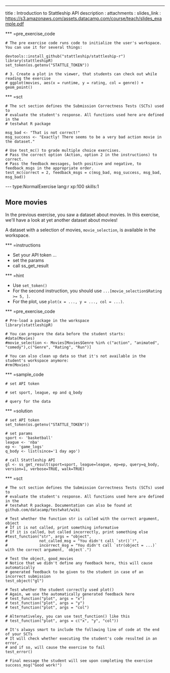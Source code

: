 ---
title       : Introduction to Stattleship API
description : 
attachments :
  slides_link : https://s3.amazonaws.com/assets.datacamp.com/course/teach/slides_example.pdf


*** =pre_exercise_code
```{r}
# The pre exercise code runs code to initialize the user's workspace. You can use it for several things:

devtools::install_github("stattleship/stattleship-r")
library(stattleshipR)
set_token(os.getenv("STATTLE_TOKEN"))

# 3. Create a plot in the viewer, that students can check out while reading the exercise
# ggplot(movies, aes(x = runtime, y = rating, col = genre)) + geom_point()
```

*** =sct
```{r}
# The sct section defines the Submission Correctness Tests (SCTs) used to
# evaluate the student's response. All functions used here are defined in the 
# testwhat R package

msg_bad <- "That is not correct!"
msg_success <- "Exactly! There seems to be a very bad action movie in the dataset."

# Use test_mc() to grade multiple choice exercises. 
# Pass the correct option (Action, option 2 in the instructions) to correct.
# Pass the feedback messages, both positive and negative, to feedback_msgs in the appropriate order.
test_mc(correct = 2, feedback_msgs = c(msg_bad, msg_success, msg_bad, msg_bad)) 
```

--- type:NormalExercise lang:r xp:100 skills:1
## More movies

In the previous exercise, you saw a dataset about movies. In this exercise, we'll have a look at yet another dataset about movies!

A dataset with a selection of movies, `movie_selection`, is available in the workspace.

*** =instructions
- Set your API token ... 
- set the params
- call ss_get_result

*** =hint
- Use `set_token()`
- For the second instruction, you should use `...[movie_selection$Rating >= 5, ]`.
- For the plot, use `plot(x = ..., y = ..., col = ...)`. 

*** =pre_exercise_code
```{r}
# Pre-load a package in the workspace
library(stattleshipR)

# You can prepare the data before the student starts:
#data(Movies)
#movie_selection <- Movies[Movies$Genre %in% c("action", "animated", "comedy"),c("Genre", "Rating", "Run")]

# You can also clean up data so that it's not available in the student's workspace anymore:
#rm(Movies)
```

*** =sample_code
```{r}
# set API token

# set sport, league, ep and q_body

# query for the data

```

*** =solution
```{r}
# set API token
set_token(os.getenv("STATTLE_TOKEN"))

# set params
sport <- 'basketball'
league <- 'nba'
ep <- 'game_logs'
q_body <- list(since='1 day ago')

# call Stattleship API
gl <- ss_get_result(sport=sport, league=league, ep=ep, query=q_body, version=1, verbose=TRUE, walk=TRUE)

```

*** =sct
```{r}
# The sct section defines the Submission Correctness Tests (SCTs) used to
# evaluate the student's response. All functions used here are defined in the 
# testwhat R package. Documentation can also be found at github.com/datacamp/testwhat/wiki

# Test whether the function str is called with the correct argument, object
# If it is not called, print something informative
# If it is called, but called incorrectly, print something else
#test_function("str", args = "object",
#              not_called_msg = "You didn't call `str()`!",
#              incorrect_msg = "You didn't call `str(object = ...)` with the correct argument, `object`.")

# Test the object, good_movies
# Notice that we didn't define any feedback here, this will cause automatically 
# generated feedback to be given to the student in case of an incorrect submission
test_object("gl")

# Test whether the student correctly used plot()
# Again, we use the automatically generated feedback here
# test_function("plot", args = "x")
# test_function("plot", args = "y")
# test_function("plot", args = "col")

# Alternativeley, you can use test_function() like this
# test_function("plot", args = c("x", "y", "col"))

# It's always smart to include the following line of code at the end of your SCTs
# It will check whether executing the student's code resulted in an error, 
# and if so, will cause the exercise to fail
test_error()

# Final message the student will see upon completing the exercise
success_msg("Good work!")
```
